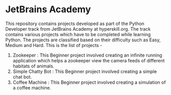 # JetBrains Academy
This repository contains projects developed as part of the Python Developer track from JetBrains Academy at hyperskill.org. The track contains various projects which have to be completed while learning Python. The projects are classified based on their difficulty such as Easy, Medium and Hard.
This is the list of projects -
1. Zookeeper : This Beginner project involved creating an infinite running application which helps a zookeeper view the camera feeds of different habitats of animals.
2. Simple Chatty Bot : This Beginner project involved creating a simple chat bot.
3. Coffee Machine : This Beginner project involved creating a simulation of a coffee machine.
